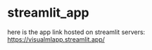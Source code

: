 # streamlit_app

here is the app link hosted on streamlit servers: 
https://visualmlapp.streamlit.app/
